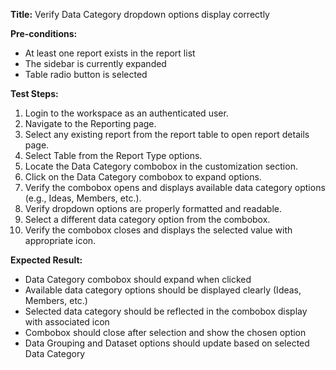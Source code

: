 **Title:** Verify Data Category dropdown options display correctly

**Pre-conditions:**
* At least one report exists in the report list
* The sidebar is currently expanded
* Table radio button is selected

**Test Steps:**
1. Login to the workspace as an authenticated user.
2. Navigate to the Reporting page.
3. Select any existing report from the report table to open report details page.
4. Select Table from the Report Type options.
5. Locate the Data Category combobox in the customization section.
6. Click on the Data Category combobox to expand options.
7. Verify the combobox opens and displays available data category options (e.g., Ideas, Members, etc.).
8. Verify dropdown options are properly formatted and readable.
9. Select a different data category option from the combobox.
10. Verify the combobox closes and displays the selected value with appropriate icon.

**Expected Result:**
* Data Category combobox should expand when clicked
* Available data category options should be displayed clearly (Ideas, Members, etc.)
* Selected data category should be reflected in the combobox display with associated icon
* Combobox should close after selection and show the chosen option
* Data Grouping and Dataset options should update based on selected Data Category